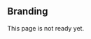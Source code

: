 <!-- status: Published -->
<!-- created: 2020-07-24 13:37:00+00:00 -->
<!-- language: en -->
<!-- title: Branding -->

## Branding

This page is not ready yet.